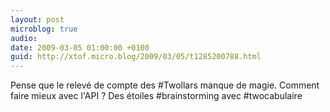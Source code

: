 ```yaml
---
layout: post
microblog: true
audio: 
date: 2009-03-05 01:00:00 +0100
guid: http://xtof.micro.blog/2009/03/05/t1285200788.html
---
```

Pense que le relevé de compte des #Twollars manque de magie. Comment faire mieux avec l'API ? Des étoiles #brainstorming avec #twocabulaire
